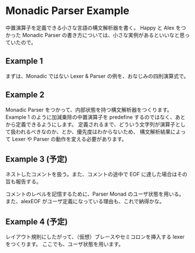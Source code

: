 Monadic Parser Example
======================

中置演算子を定義できる小さな言語の構文解析器を書く。
Happy と Alex をつかった Monadic Parser の書き方については、小さな実例があるといいなと思っていたので。

## Example 1

まずは、Monadic ではない Lexer & Parser の例を、おなじみの四則演算式で。

## Example 2

Monadic Parser をつかって、内部状態を持つ構文解析器をつくります。
Example 1 のように加減乗除の中置演算子を predefine するのではなく、あとから定義できるようにします。
定義されるまで、どういう文字列が演算子として扱われるべきなのか、とか、優先度はわからないため、
構文解析結果によって Lexer や Parser の動作を変える必要があります。

## Example 3 (予定)

ネストしたコメントを扱う。また、コメントの途中で EOF に達した場合はその旨も報告する。

コメントのレベルを記憶するために、Parser Monad のユーザ状態を用いる。
また、alexEOF がユーザ定義になっている理由も、これで納得かな。

## Example 4 (予定)

レイアウト規則にしたがって、（仮想）ブレースやセミコロンを挿入する lexer をつくります。
ここでも、ユーザ状態を用います。
